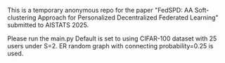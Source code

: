 This is a temporary anonymous repo for the paper "FedSPD: AA Soft-clustering Approach for Personalized Decentralized Federated Learning" submitted to AISTATS 2025.

Please run the main.py
Default is set to using CIFAR-100 dataset with 25 users under S=2. ER random graph with connecting probability=0.25 is used.
